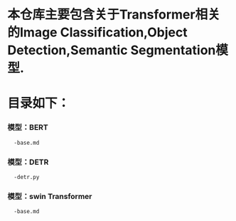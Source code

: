 # 本仓库主要包含关于Transformer相关的Image Classification,Object Detection,Semantic Segmentation模型.

# 目录如下：

### 模型：BERT
      -base.md
### 模型：DETR
      -detr.py
### 模型：swin Transformer
      -base.md
